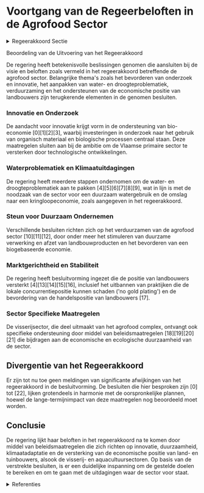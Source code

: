 # Voortgang van de Regeerbeloften in de Agrofood Sector

<details>
        <summary>Regeerakkoord Sectie </summary>
        <p>4.1 Uitdagingen en visie De Vlaamse voedingsindustrie is één van de grootste industriële werkgevers, en we zien de laatste jaren toegenomen investeringen (jaarlijks ruim 1,5 miljard euro). Ten opzichte van 2006 liggen de investeringen in de voedingsindustrie in 2016 meer dan 35% hoger. Iets meer dan 20.000 profes-sionele landbouwbedrijven vormen de basis van een agrobusiness-complex dat bijna 135.000 mensen tewerkstelt en jaarlijks 61,7 miljard euro omzet genereert. Landbouwproducten en hun afgeleiden hebben een respectievelijk een aandeel van 11% en 12% in de totale Belgische in- en uitvoer. Het Belgisch handelsoverschot in agrohandelsproducten bedroeg in 2017 6,5 miljard euro. Het aandeel van Vlaanderen in de nationale landbouwimport en -export bedraagt resp. 83 en 85%. In 2017 telde Vlaanderen 23.225 landbouwbe-drijven, waarvan 78% met beroepsmatig karakter. Het aantal landbouwbedrijven is ten opzichte van 2007 met iets meer dan een vierde teruggelopen, een daling van gemiddeld 3% per jaar. De grootte van de bio-gebaseerde economie wordt geschat op bijna 2% van de brutomarge van de Vlaamse economie en 0,8% van de totale tewerkstelling uitgedrukt in voltijds equivalenten. Vlaamse land- en tuinbouwproducten behoren tot de wereldtop op vlak van kwaliteit en voedsel-veiligheid. Dit is het gevolg van vakmanschap, onderzoek en innovatie. Het is de ambitie van Vlaanderen om deze positie te versterken. De Vlaamse primaire sector wordt geconfronteerd met vele uitdagingen, waaronder een lage rendabi-liteit, prijsvolatiliteit, zwakke positie in de keten, de vraag van de consument naar bio die de lokale productie overstijgt, vakmanschap in evolutie naar sterk ondernemerschap, toegang tot landbouw-gronden, subsidie-afhankelijkheid in verschillende deelsectoren en het terugdringen van de milieu- en klimaatimpact. Deze uitdagingen moet de sector kunnen aangaan in een niet-polariserend debat op basis van objectieve parameters, uitgaande van de realiteit in Vlaanderen. Net zoals andere sectoren heeft de land- en tuinbouw al veel inspanningen gedaan. Bijkomende inspan-ningen zijn echter noodzakelijk en bieden kansen. Doeltreffend en doordacht, met oog voor welvaart, jobs, economische en sociale gevolgen, leefomge-ving en klimaat. Technologische ontwikkelingen, innovaties, schaalverandering en het verankeren van het landbouw- en visserijbeleid in een geïntegreerd voedselbeleid en de omslag naar een kringloopeconomie moeten ons helpen om die structurele transformatie verder te zetten. Gezond, duurzaam, voldoende en veilig voedsel aan een correcte prijs voor iedere schakel van de voedingsketen staat centraal binnen een voedsel-beleid. Het is dan ook van belang dat het huidige landbouwbeleid bijdraagt aan een sterk voedsel-beleid waarin de voedselketen integraal en circulair bekeken wordt. De Vlaamse regering zal in samenwerking met de vraag- (consumenten) en aanbodzijde (agrovoedingsketen) van de markt een Vlaamse voedseltop organiseren. We benaderen land- en tuinbouwers als onderne-mers die een strategische rol voor onze economie en onze maatschappij vervullen. De toekomst van onze Vlaamse land- en tuinbouw ligt in innovatie en diversiteit. Land- en tuinbouwers zijn vaak prijsnemers en daardoor soms slachtoffer van een race-to-the-bottom: steeds meer produceren voor minder, waarbij het inkomen van de land-bouwer het kind van de rekening is. We blijven inzetten op het Vlaamse kwaliteitsverhaal en we bewaken de Europese en internationale handels-positie van onze land- en tuinbouwers. Bij het omzetten van Europese regelgeving hanteren we geen strengere regels (‘no gold plating’). De Vlaamse vissersvloot bestaat uit 70 vaartuigen die zowel actief zijn in de eigen zeegebieden als in andere EU-wateren. De Vlaamse visserij is een gemengde visserij waarbij meerdere bestanden tegelijk bevist worden, zodat het aanbod van verse vis gevarieerd is. De aanvoer hangt af van de jaarlijks wijzigende vangstrechten en schommelt rond de 20.000 ton met een waarde van meer dan 80 miljoen euro. De Vlaamse visserijsector kent uitdagingen op het vlak van de instroom in de sector, de economische en ecologische duurzaamheid, de Brexit-situatie, de toepassing van de aanlandingsplicht en het teruggooiverbod. Er zijn ook kansen: onze vissers zijn deskundige en ervaren professionals in de Europese vissersvloot. Door meer in te zetten op het vermarkten van vis als Vlaams kwaliteits– product, post-Brexit akkoorden met Groot-Brittannië af te sluiten, en tegelijk de vloot en de gebruikte technieken te verduurzamen en te moderniseren geven we de Vlaamse visserijsector een toekomst. Aquacultuur is een veelbelovende discipline. De Vlaamse aquacultuursector heeft het niet gemakkelijk door het complexe productie-proces, hoge investeringskosten, internationale concurrentie en complexe regelgeving. We stimu-leren en onderzoeken verder de mogelijkheden voor groei van de productie zowel op land als in zee, met zorgvuldige benutting van ruimte, water, grondstoffen en energie. Dit biedt kansen tot de ontwikkeling van een sterke, innovatieve en duurzame Vlaams aquacultuursector. Een land-, tuinbouw en visserijbeleid als onder-deel van een geïntegreerd en circulair voedselbe-leid omvat volgende pijlers: </p>
        </details> 

Beoordeling van de Uitvoering van het Regeerakkoord 

De regering heeft betekenisvolle beslissingen genomen die aansluiten bij de visie en beloften zoals vermeld in het regeerakkoord betreffende de agrofood sector. Belangrijke thema's zoals het bevorderen van onderzoek en innovatie, het aanpakken van water- en droogteproblematiek, verduurzaming en het ondersteunen van de economische positie van landbouwers zijn terugkerende elementen in de genomen besluiten.

### Innovatie en Onderzoek
De aandacht voor innovatie krijgt vorm in de ondersteuning van bio-economie \[0\]\[1\]\[2\]\[3\], waarbij investeringen in onderzoek naar het gebruik van organisch materiaal en biologische processen centraal staan. Deze maatregelen sluiten aan bij de ambitie om de Vlaamse primaire sector te versterken door technologische ontwikkelingen.

### Waterproblematiek en Klimaatuitdagingen
De regering heeft meerdere stappen ondernomen om de water- en droogteproblematiek aan te pakken \[4\]\[5\]\[6\]\[7\]\[8\]\[9\], wat in lijn is met de noodzaak van de sector voor een duurzaam watergebruik en de omslag naar een kringloopeconomie, zoals aangegeven in het regeerakkoord.

### Steun voor Duurzaam Ondernemen
Verschillende besluiten richten zich op het verduurzamen van de agrofood sector \[10\]\[11\]\[12\], door onder meer het stimuleren van duurzame verwerking en afzet van landbouwproducten en het bevorderen van een biogebaseerde economie.

### Marktgerichtheid en Stabiliteit
De regering heeft besluitvorming ingezet die de positie van landbouwers versterkt \[4\]\[13\]\[14\]\[15\]\[16\], inclusief het uitbannen van praktijken die de lokale concurrentiepositie kunnen schaden ('no gold plating') en de bevordering van de handelspositie van landbouwers \[17\].

### Sector Specifieke Maatregelen
De visserijsector, die deel uitmaakt van het agrofood complex, ontvangt ook specifieke ondersteuning door middel van beleidsmaatregelen \[18\]\[19\]\[20\]\[21\] die bijdragen aan de economische en ecologische duurzaamheid van de sector.

## Divergentie van het Regeerakkoord

Er zijn tot nu toe geen meldingen van significante afwijkingen van het regeerakkoord in de besluitvorming. De besluiten die hier besproken zijn \[0\] tot \[22\], lijken grotendeels in harmonie met de oorspronkelijke plannen, hoewel de lange-termijnimpact van deze maatregelen nog beoordeeld moet worden.

## Conclusie

De regering lijkt haar beloften in het regeerakkoord na te komen door middel van beleidsmaatregelen die zich richten op innovatie, duurzaamheid, klimaatadaptatie en de versterking van de economische positie van land- en tuinbouwers, alsook de visserij- en aquacultuursectoren. Op basis van de verstrekte besluiten, is er een duidelijke inspanning om de gestelde doelen te bereiken en om te gaan met de uitdagingen waar de sector voor staat.

<details>
        <summary> Referenties</summary>
        **[\[0\]](http://themis.vlaanderen.be/id/resource/a9f5ab30-4925-11ec-94bb-99a9d1e168fe)** : **(2020-12-18)** Vlaams beleidsplan bio-economie   De Vlaamse Regering keurt het Vlaams beleidsplan bio-economie goed. Het bevat een reeks acties rond stimulering van onderzoek en innovatie, begeleiding van nieuwe sam... 

**[\[1\]](http://themis.vlaanderen.be/id/nieuwsbrief-info/62693E061C4A193816C2FCAD)** : **(2022-04-29)** Plan Vlaamse Veerkracht: volgende stappen en uitbreiding van het Vlaams beleidsplan bio-economie Volgende stappen en uitbreiding van het Vlaams beleidsplan bio-economie  ​De  beleidsnota Economie, Wet... 

**[\[2\]](http://themis.vlaanderen.be/id/nieuwsbrief-info/60E55D58364ED900080008C9)** : **(2021-07-09)** Plan Vlaamse Veerkracht: Thematische oproep bio-economie bij het Fonds Wetenschappelijk Onderzoek - Vlaanderen Thematische oproep bio-economie Ontwerpbesluit van de Vlaamse Regering tot vaststelling v... 

**[\[3\]](http://themis.vlaanderen.be/id/nieuwsbrief-info/608A6D44364ED90008000A20)** : **(2021-04-30)** Thematische oproep bio-economie bij het Fonds Wetenschappelijk Onderzoek - Vlaanderen Thematische oproep bio-economie Voorontwerp van besluit van de Vlaamse Regering tot vaststelling van de regels voo... 

**[\[4\]](http://themis.vlaanderen.be/id/nieuwsbrief-info/60ED3D50364ED90008001315)** : **(2021-07-16)** Plan Vlaamse Veerkracht: Projectoproepen land- en tuinbouwsector rond samenwerking met betrekking tot ondernemerschap, digitalisering en kennisdeling Land- en tuinbouwsector: projectoproepen rond same... 

**[\[5\]](http://themis.vlaanderen.be/id/nieuwsbrief-info/63906495C2B90D4571CF76EF)** : **(2022-12-09)** Plan Vlaamse Veerkracht: subsidies duurzaam watergebruik en overheidsopdracht studie naar ‘Groenblauwe business modellen voor landbouwers’ A. Drie ontwerpbesluiten van de Vlaamse Regering B. Goedkeuri... 

**[\[6\]](http://themis.vlaanderen.be/id/nieuwsbrief-info/60AE54B8364ED9000800020A)** : **(2021-05-28)** Plan Vlaamse Veerkracht: dossiernummers 25 en 27 Blue Deal: ecologiesteun aan bedrijven en steun voor onderzoek in de landbouwsector  Uit recente kaarten en indicatoren van de OESO en van het World Re... 

**[\[7\]](http://themis.vlaanderen.be/id/nieuwsbrief-info/62CD3B668E6C4430A88987E5)** : **(2022-07-15)** Plan Vlaamse Veerkracht: bestedingskader middelen groene investeringen op land- en tuinbouwbedrijven VLIF Bestedingskader middelen groene investeringen op land- en tuinbouwbedrijven via het Vlaams Lan... 

**[\[8\]](http://themis.vlaanderen.be/id/nieuwsbrief-info/63984635C2B90D4571CF897A)** : **(2022-12-16)** Plan Vlaamse Veerkracht: restwater voor land- en tuinbouw - bijkomende opdracht Aquafin nv Restwater voor land- en tuinbouw: bijkomende opdracht Aquafin nv  De extreme weeromstandigheden die zich de a... 

**[\[9\]](http://themis.vlaanderen.be/id/nieuwsbrief-info/60EE90C0364ED900080014D5)** : **(2021-07-16)** Plan Vlaamse Veerkracht: bestedingskader middelen projectoproep 'Hergebruik Restwater' Projectoproep “Hergebruik Restwater”  Vlaanderen kent vandaag reeds een hoge graad van droogte en een structureel... 

**[\[10\]](http://themis.vlaanderen.be/id/nieuwsbericht/651D2AE97FDB1A5D07827ABA)** : **(2023-10-06)** Steun voor investeringen voor duurzame verwerking en afzet van landbouwproducten Ontwerpbesluit van de Vlaamse Regering over steun voor investeringen voor duurzame verwerking en afzet van landbouwprod... 

**[\[11\]](http://themis.vlaanderen.be/id/nieuwsbericht/64AE4A940592342F299DB978)** : **(2023-07-14)** Steun voor investeringen voor duurzame verwerking en afzet van landbouwproducten Voorontwerp van besluit van de Vlaamse Regering over steun voor investeringen voor duurzame verwerking en afzet van lan... 

**[\[12\]](http://themis.vlaanderen.be/id/nieuwsbericht/643FA6E9CA1CB15B58CF46E5)** : **(2023-04-21)** Steun voor productieve investeringen en opstartverrichtingen in de landbouw Ontwerpbesluit van de Vlaamse Regering over steun voor productieve investeringen en opstartverrichtingen in de landbouw  Sin... 

**[\[13\]](http://themis.vlaanderen.be/id/nieuwsbrief-info/633D41BEEB2A31D34EEC6020)** : **(2022-10-07)** Oproep circulaire voedselketen 2022: preventie van voedselverlies en hoogwaardige valorisatie van voedselreststromen Ontwerpbesluit van de Vlaamse Regering tot het toekennen van de subsidies voor de g... 

**[\[14\]](http://themis.vlaanderen.be/id/nieuwsbericht/64A3C24C2D77B42474D4F440)** : **(2023-07-07)** Gemeenschappelijk Landbouwbeleid (GLB): verbetering productie en afzet producten bijenteelt Ontwerpbesluit van de Vlaamse Regering houdende maatregelen voor de verbetering van de productie en afzet va... 

**[\[15\]](http://themis.vlaanderen.be/id/nieuwsbericht/654B4E7F9DAB6626D11E6251)** : **(2023-11-10)** Crisissteun specifieke landbouwsectoren Voorontwerp van besluit van de Vlaamse Regering tot verlening van financiële noodhulp aan de landbouwsectoren die worden getroffen door specifieke problemen die... 

**[\[16\]](http://themis.vlaanderen.be/id/nieuwsbericht/651D502E7FDB1A5D07827AF2)** : **(2023-10-06)** Steun voor opstart van of omschakeling naar een toekomstgerichte duurzame ondernemingsstrategie op een landbouwbedrijf Ontwerpbesluit van de Vlaamse Regering over de steun voor de opstart van of de om... 

**[\[17\]](http://themis.vlaanderen.be/id/nieuwsbrief-info/619E01DA364ED9000800000C)** : **(2021-11-26)** Steun voor deelname aan Europees erkende voedselkwaliteitsregelingen en hectaresteun voor biologische productiemethode: actualisering besluiten Voorontwerp van besluit van de Vlaamse Regering tot wijz... 

**[\[18\]](http://themis.vlaanderen.be/id/nieuwsbrief-info/633D2E60EB2A31D34EEC5FDA)** : **(2022-10-07)** Erkenning producenten- en brancheorganisaties sector visserij en aquacultuur, en vaststellen regels voor het verlenen van opslagsteun door erkende producentenorganisaties Ontwerpbesluit van de Vlaamse... 

**[\[19\]](http://themis.vlaanderen.be/id/nieuwsbericht/65016AFC3605E1AC863BEFFA)** : **(2023-09-15)** Oprichting Agentschap Landbouw en Zeevisserij Ontwerpbesluit van de Vlaamse Regering tot oprichting van een intern verzelfstandigd agentschap “Landbouw en Zeevisserij”  Na advies van de Raad van State... 

**[\[20\]](http://themis.vlaanderen.be/id/nieuwsbrief-info/62712D7A1C4A193816C305BB)** : **(2022-05-06)** Erkenning producenten- en brancheorganisaties sector visserij en aquacultuur, en vaststellen regels voor het verlenen van opslagsteun door erkende producentenorganisaties Voorontwerp van besluit van d... 

**[\[21\]](http://themis.vlaanderen.be/id/nieuwsbericht/655DACBFF639D27EAA9FEA22)** : **(2023-11-23)** Aanpassing landbouwregelgeving naar aanleiding van de oprichting van het Agentschap Landbouw en Zeevisserij Voorontwerp van besluit van de Vlaamse Regering tot aanpassing van de sectorale landbouwrege... 

**[\[22\]](http://themis.vlaanderen.be/id/nieuwsbericht/643FAEFFCA1CB15B58CF46F7)** : **(2023-04-21)** Steun projecten in het kader van Europees Innovatiepartnerschap voor productiviteit en duurzaamheid in de landbouw Ontwerpbesluit van de Vlaamse Regering over de subsidiëring van operationele groepen ... 
        </details> 

